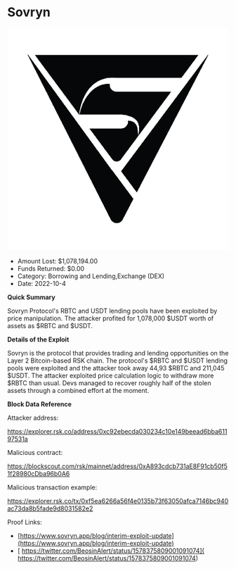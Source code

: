 # Sovryn
![Sovryn](/rektimages/Sovryn.png)
- Amount Lost: $1,078,194.00
- Funds Returned: $0.00
- Category: Borrowing and Lending,Exchange (DEX)
- Date: 2022-10-4

**Quick Summary**

Sovryn Protocol's RBTC and USDT lending pools have been exploited by price manipulation. The attacker profited for 1,078,000 $USDT worth of assets as $RBTC and $USDT.

  


 **Details of the Exploit**

Sovryn is the protocol that provides trading and lending opportunities on the Layer 2 Bitcoin-based RSK chain. The protocol's $RBTC and $USDT lending pools were exploited and the attacker took away 44,93 $RBTC and 211,045 $USDT. The attacker exploited price calculation logic to withdraw more $RBTC than usual. Devs managed to recover roughly half of the stolen assets through a combined effort at the moment. 

  


 **Block Data Reference**

Attacker address:

https://explorer.rsk.co/address/0xc92ebecda030234c10e149beead6bba61197531a

  


Malicious contract:

https://blockscout.com/rsk/mainnet/address/0xA893cdcb731aE8F91cb50f51f28980cDba96b0A6

  


Malicious transaction example:

https://explorer.rsk.co/tx/0xf5ea6266a56f4e0135b73f63050afca7146bc940ac73da8b5fade9d8031582e2


Proof Links:
- [https://www.sovryn.app/blog/interim-exploit-update](https://www.sovryn.app/blog/interim-exploit-update)
- [ https://twitter.com/BeosinAlert/status/1578375809001091074]( https://twitter.com/BeosinAlert/status/1578375809001091074)


